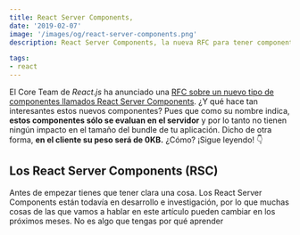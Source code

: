 ```yaml
---
title: React Server Components,
date: '2019-02-07'
image: '/images/og/react-server-components.png'
description: React Server Components, la nueva RFC para tener componentes de React que sólo se ejecutan en el servidor y que tienen cero impacto en el bundle-size de tu app.

tags:
- react
---
```


El Core Team de *React.js* ha anunciado una [RFC sobre un nuevo tipo de componentes llamados React Server Components](https://github.com/reactjs/rfcs/pull/188). ¿Y qué hace tan interesantes estos nuevos componentes? Pues que como su nombre indica, **estos componentes sólo se evaluan en el servidor** y por lo tanto no tienen ningún impacto en el tamaño del bundle de tu aplicación. Dicho de otra forma, **en el cliente su peso será de 0KB.** ¿Cómo? ¡Sigue leyendo! 👇

## Los React Server Components (RSC)

Antes de empezar tienes que tener clara una cosa. Los React Server Components están todavía en desarrollo e investigación, por lo que muchas cosas de las que vamos a hablar en este artículo pueden cambiar en los próximos meses. No es algo que tengas por qué aprender